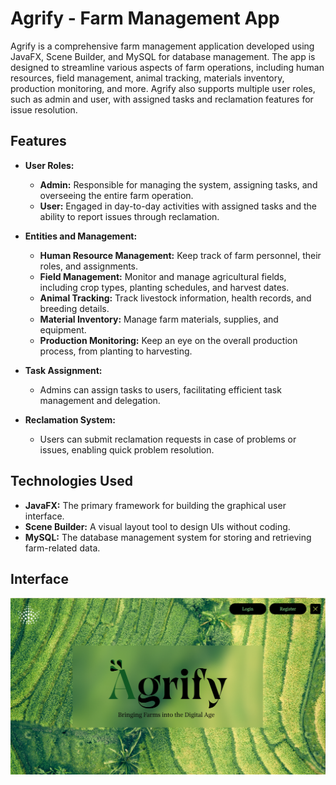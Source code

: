 # Agrify - Farm Management App

Agrify is a comprehensive farm management application developed using JavaFX, Scene Builder, and MySQL for database management. The app is designed to streamline various aspects of farm operations, including human resources, field management, animal tracking, materials inventory, production monitoring, and more. Agrify also supports multiple user roles, such as admin and user, with assigned tasks and reclamation features for issue resolution.

## Features

- **User Roles:**
  - **Admin:** Responsible for managing the system, assigning tasks, and overseeing the entire farm operation.
  - **User:** Engaged in day-to-day activities with assigned tasks and the ability to report issues through reclamation.

- **Entities and Management:**
  - **Human Resource Management:** Keep track of farm personnel, their roles, and assignments.
  - **Field Management:** Monitor and manage agricultural fields, including crop types, planting schedules, and harvest dates.
  - **Animal Tracking:** Track livestock information, health records, and breeding details.
  - **Material Inventory:** Manage farm materials, supplies, and equipment.
  - **Production Monitoring:** Keep an eye on the overall production process, from planting to harvesting.

- **Task Assignment:**
  - Admins can assign tasks to users, facilitating efficient task management and delegation.

- **Reclamation System:**
  - Users can submit reclamation requests in case of problems or issues, enabling quick problem resolution.

## Technologies Used

- **JavaFX:** The primary framework for building the graphical user interface.
- **Scene Builder:** A visual layout tool to design UIs without coding.
- **MySQL:** The database management system for storing and retrieving farm-related data.

## Interface


![Agrify Logo](src/agrify/Image/Homee.png)
